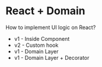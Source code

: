 # React + Domain

How to implement UI logic on React?

- v1 - Inside Component
- v2 - Custom hook
- v1 - Domain Layer
- v1 - Domain Layer + Decorator
